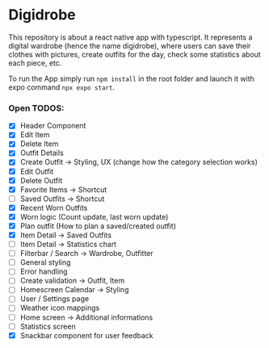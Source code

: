 # Digidrobe

This repository is about a react native app with typescript. It represents a digital wardrobe (hence the name digidrobe), where users can save their clothes with pictures, create outfits for the day, check some statistics about each piece, etc.

To run the App simply run `npm install` in the root folder and launch it with expo command `npx expo start`.

### Open TODOS:

- [x] Header Component
- [x] Edit Item
- [x] Delete Item
- [x] Outfit Details
- [x] Create Outfit -> Styling, UX (change how the category selection works)
- [x] Edit Outfit
- [x] Delete Outfit
- [x] Favorite Items -> Shortcut
- [ ] Saved Outfits -> Shortcut
- [x] Recent Worn Outfits
- [x] Worn logic (Count update, last worn update)
- [x] Plan outfit (How to plan a saved/created outfit)
- [x] Item Detail -> Saved Outfits
- [ ] Item Detail -> Statistics chart
- [ ] Filterbar / Search -> Wardrobe, Outfitter
- [ ] General styling
- [ ] Error handling
- [ ] Create validation -> Outfit, Item
- [ ] Homescreen Calendar -> Styling
- [ ] User / Settings page
- [ ] Weather icon mappings
- [ ] Home screen -> Additional informations
- [ ] Statistics screen
- [x] Snackbar component for user feedback
